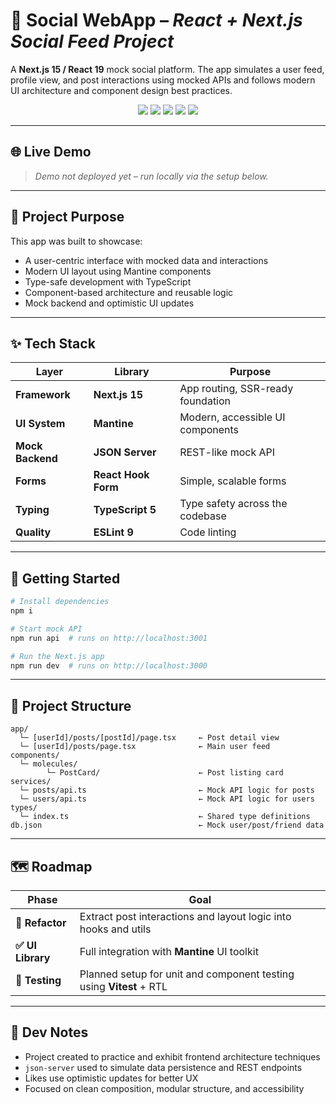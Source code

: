 # 🧭 Social WebApp – _React + Next.js Social Feed Project_

A **Next.js 15 / React 19** mock social platform. The app simulates a user feed, profile view, and post interactions using mocked APIs and follows modern UI architecture and component design best practices.

<p align="center">
  <img src="https://img.shields.io/badge/Next.js-15-black?logo=next.js" />
  <img src="https://img.shields.io/badge/React-19-61dafb?logo=react&logoColor=black" />
  <img src="https://img.shields.io/badge/TypeScript-5-3178c6?logo=typescript" />
  <img src="https://img.shields.io/badge/Mantine-7.17-339af0?logo=mantine" />
  <img src="https://img.shields.io/badge/JSON Server-1.0-ffcb05?logo=json" />
</p>

---

## 🌐 Live Demo

> _Demo not deployed yet – run locally via the setup below._

---

## 🎯 Project Purpose

This app was built to showcase:

- A user-centric interface with mocked data and interactions
- Modern UI layout using Mantine components
- Type-safe development with TypeScript
- Component-based architecture and reusable logic
- Mock backend and optimistic UI updates

---

## ✨ Tech Stack

| Layer            | Library             | Purpose                           |
| ---------------- | ------------------- | --------------------------------- |
| **Framework**    | **Next.js 15**      | App routing, SSR-ready foundation |
| **UI System**    | **Mantine**         | Modern, accessible UI components  |
| **Mock Backend** | **JSON Server**     | REST-like mock API                |
| **Forms**        | **React Hook Form** | Simple, scalable forms            |
| **Typing**       | **TypeScript 5**    | Type safety across the codebase   |
| **Quality**      | **ESLint 9**        | Code linting                      |

---

## 🚀 Getting Started

```bash
# Install dependencies
npm i

# Start mock API
npm run api  # runs on http://localhost:3001

# Run the Next.js app
npm run dev  # runs on http://localhost:3000
```

---

## 📂 Project Structure

```
app/
  └─ [userId]/posts/[postId]/page.tsx     ← Post detail view
  └─ [userId]/posts/page.tsx              ← Main user feed
components/
  └─ molecules/
        └─ PostCard/                      ← Post listing card
services/
  └─ posts/api.ts                         ← Mock API logic for posts
  └─ users/api.ts                         ← Mock API logic for users
types/
  └─ index.ts                             ← Shared type definitions
db.json                                   ← Mock user/post/friend data
```

---

## 🗺️ Roadmap

| Phase             | Goal                                                                |
| ----------------- | ------------------------------------------------------------------- |
| **📐 Refactor**   | Extract post interactions and layout logic into hooks and utils     |
| **✅ UI Library** | Full integration with **Mantine** UI toolkit                        |
| **🧪 Testing**    | Planned setup for unit and component testing using **Vitest** + RTL |

---

## 📝 Dev Notes

- Project created to practice and exhibit frontend architecture techniques
- `json-server` used to simulate data persistence and REST endpoints
- Likes use optimistic updates for better UX
- Focused on clean composition, modular structure, and accessibility
